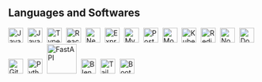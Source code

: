 <h2>Languages and Softwares</h2>

  <img alt="Java" width="30px" style="padding-right: 5px;" src="https://cdn.jsdelivr.net/gh/devicons/devicon/icons/java/java-original.svg"/>
  <img alt="JavaScript" width="30px" style="padding-right: 5px;" src="https://cdn.jsdelivr.net/gh/devicons/devicon/icons/javascript/javascript-plain.svg"/>
  <img alt="TypeScript" width="30px" style="padding-right: 5px;" src="https://cdn.jsdelivr.net/gh/devicons/devicon/icons/typescript/typescript-plain.svg"/>
  <img alt="React" width="30px" style="padding-right: 5px;" src="https://cdn.jsdelivr.net/gh/devicons/devicon/icons/react/react-original.svg"/>
  <img alt="Next.js" width="30px" style="padding-right: 5px;" src="https://cdn.jsdelivr.net/gh/devicons/devicon/icons/nextjs/nextjs-original.svg"/>
  <img alt="Express" width="30px" style="padding-right: 5px;" src="https://cdn.jsdelivr.net/gh/devicons/devicon/icons/express/express-original.svg"/>
  <img alt="MySQL" width="30px" style="padding-right: 5px;" src="https://cdn.jsdelivr.net/gh/devicons/devicon/icons/mysql/mysql-original.svg"/>
  <img alt="PostgreSQL" width="30px" style="padding-right: 5px;" src="https://cdn.jsdelivr.net/gh/devicons/devicon/icons/postgresql/postgresql-original.svg"/>
  <img alt="MongoDB" width="30px" style="padding-right: 5px;" src="https://cdn.jsdelivr.net/gh/devicons/devicon/icons/mongodb/mongodb-original.svg"/>
  <img alt="Kubernetes" width="30px" style="padding-right: 5px;" src="https://cdn.jsdelivr.net/gh/devicons/devicon/icons/kubernetes/kubernetes-plain.svg"/>
  <img alt="Redis" width="30px" style="padding-right: 5px;" src="https://cdn.jsdelivr.net/gh/devicons/devicon/icons/redis/redis-plain.svg"/>
  <img alt="Node.js" width="30px" style="padding-right: 5px;" src="https://cdn.jsdelivr.net/gh/devicons/devicon/icons/nodejs/nodejs-original.svg"/>
  <img alt="Docker" width="30px" style="padding-right: 5px;" src="https://cdn.jsdelivr.net/gh/devicons/devicon/icons/docker/docker-original.svg"/>
  <img alt="Git" width="30px" style="padding-right: 5px;" src="https://cdn.jsdelivr.net/gh/devicons/devicon/icons/git/git-original.svg"/>
  <img alt="Python" width="30px" style="padding-right: 5px;" src="https://cdn.jsdelivr.net/gh/devicons/devicon/icons/python/python-plain.svg"/>
  <img alt="FastAPI" width="60px" style="padding-right: 5px;" src="https://fastapi.tiangolo.com/img/logo-margin/logo-teal.png"/>
  <img alt="Blender" width="30px" style="padding-right: 5px;" src="https://cdn.jsdelivr.net/gh/devicons/devicon/icons/blender/blender-original.svg"/>
  <img alt="Tailwind CSS" width="30px" style="padding-right: 5px;" src="https://cdn.jsdelivr.net/gh/devicons/devicon/icons/tailwindcss/tailwindcss-original.svg"/>
  <img alt="Bootstrap" width="30px" style="padding-right: 5px;" src="https://cdn.jsdelivr.net/gh/devicons/devicon/icons/bootstrap/bootstrap-original.svg"/>
